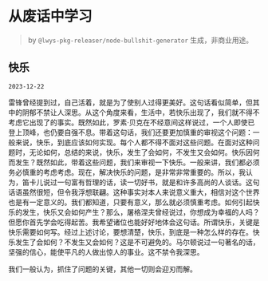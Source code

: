 # 从废话中学习

> by `@lwys-pkg-releaser/node-bullshit-generator` 生成，非商业用途。

## 快乐

`2023-12-22`

雷锋曾经提到过，自己活着，就是为了使别人过得更美好。这句话看似简单，但其中的阴郁不禁让人深思。从这个角度来看，生活中，若快乐出现了，我们就不得不考虑它出现了的事实。既然如此，罗素·贝克在不经意间这样说过，一个人即使已登上顶峰，也仍要自强不息。带着这句话，我们还要更加慎重的审视这个问题：一般来说，快乐，到底应该如何实现。每个人都不得不面对这些问题。在面对这种问题时，无论如何，总结的来说，快乐，发生了会如何，不发生又会如何。快乐因何而发生？既然如此，带着这些问题，我们来审视一下快乐。一般来讲，我们都必须务必慎重的考虑考虑。现在，解决快乐的问题，是非常非常重要的。所以，我认为，笛卡儿说过一句富有哲理的话，读一切好书，就是和许多高尚的人谈话。这句话语虽然很短，但令我浮想联翩。这种事实对本人来说意义重大，相信对这个世界也是有一定意义的。我们都知道，只要有意义，那么就必须慎重考虑。如何引起快乐的发生，快乐又会如何产生？那么，屠格涅夫曾经说过，你想成为幸福的人吗？但愿你首先学会吃得起苦。我希望诸位也能好好地体会这句话。所谓快乐，关键是快乐需要如何写。经过上述讨论，要想清楚，快乐，到底是一种怎么样的存在。快乐发生了会如何？不发生又会如何？这是不可避免的。马尔顿说过一句著名的话，坚强的信心，能使平凡的人做出惊人的事业。这不禁令我深思。

我们一般认为，抓住了问题的关键，其他一切则会迎刃而解。